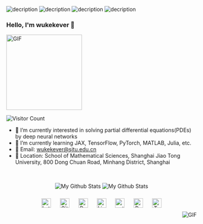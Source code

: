 ![decription](https://img.shields.io/badge/tools-vscode-blue)
![decription](https://img.shields.io/badge/language-PyTorch-lightgrey)
![decription](https://img.shields.io/badge/language-TensorFlow-orange)
![decription](https://img.shields.io/badge/tool-jupyter--notebook-brightgreen)

### Hello, I'm wukekever :purple_heart:
<img alt="GIF" src="https://media.giphy.com/media/Cmr1OMJ2FN0B2/giphy.gif" width = 200/>

![Visitor Count](https://profile-counter.glitch.me/wukekever/count.svg)

- 🔭 I’m currently interested in solving partial differential equations(PDEs) by deep neural networks
- 🌱 I’m currently learning JAX, TensorFlow, PyTorch, MATLAB, Julia, etc.
- :email: Email: wukekever@sjtu.edu.cn 
- :house_with_garden: Location: School of Mathematical Sciences, Shanghai Jiao Tong University, 800 Dong Chuan Road, Minhang District, Shanghai
    
<br>
<p align="center">
<img align="center" src="https://github-readme-stats.vercel.app/api?username=wukekever&&show_icons=true&theme=tokyonight&count_private=true&include_all_commits=true" alt="My Github Stats">
<img align="center" src="https://github-readme-stats.vercel.app/api/top-langs/?username=wukekever&layout=compact&theme=radical" alt="My Github Stats">
</p>


<div align="center">  
<img style="margin: 10px" src="https://profilinator.rishav.dev/skills-assets/latex.png" alt="Latex" height="25" />  
<img style="margin: 10px" src="https://profilinator.rishav.dev/skills-assets/git-scm-icon.svg" alt="Git" height="25" />  
<img style="margin: 10px" src="https://profilinator.rishav.dev/skills-assets/python-original.svg" alt="Python" height="25" />  
<img style="margin: 10px" src="https://profilinator.rishav.dev/skills-assets/linux-original.svg" alt="Linux" height="25" />  
<img style="margin: 10px" src="https://profilinator.rishav.dev/skills-assets/pytorch-icon.svg" alt="pytorch" height="25" />  
<img style="margin: 10px" src="https://profilinator.rishav.dev/skills-assets/powershell.png" alt="PowerShell" height="25" />  
<img style="margin: 10px" src="https://profilinator.rishav.dev/skills-assets/tensorflow-icon.svg" alt="TensorFlow" height="25" />  
</div>

<img align="right" alt="GIF" src="https://media.giphy.com/media/836HiJc7pgzy8iNXCn/giphy.gif" />
